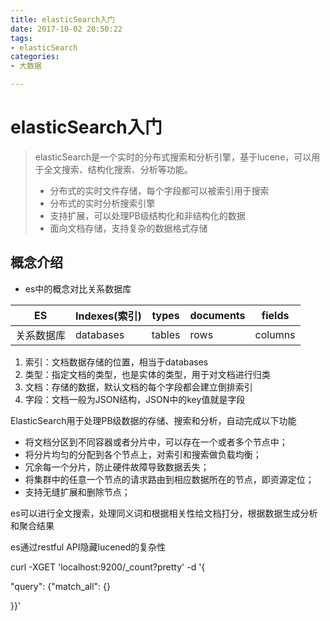 ```yaml
---
title: elasticSearch入门
date: 2017-10-02 20:50:22
tags:
- elasticSearch
categories:
- 大数据

---
```


# elasticSearch入门

> elasticSearch是一个实时的分布式搜索和分析引擎，基于lucene，可以用于全文搜索、结构化搜索、分析等功能。
>
> - 分布式的实时文件存储，每个字段都可以被索引用于搜索
> - 分布式的实时分析搜索引擎
> - 支持扩展，可以处理PB级结构化和非结构化的数据
> - 面向文档存储，支持复杂的数据格式存储

<!--more-->

## 概念介绍

- es中的概念对比关系数据库

| ES    | Indexes(索引) | types  | documents | fields  |
| ----- | ----------- | ------ | --------- | ------- |
| 关系数据库 | databases   | tables | rows      | columns |
1. 索引：文档数据存储的位置，相当于databases
2. 类型：指定文档的类型，也是实体的类型，用于对文档进行归类
3. 文档：存储的数据，默认文档的每个字段都会建立倒排索引
4. 字段：文档一般为JSON结构，JSON中的key值就是字段

ElasticSearch用于处理PB级数据的存储、搜索和分析，自动完成以下功能

- 将文档分区到不同容器或者分片中，可以存在一个或者多个节点中；
- 将分片均匀的分配到各个节点上，对索引和搜索做负载均衡；
- 冗余每一个分片，防止硬件故障导致数据丢失；
- 将集群中的任意一个节点的请求路由到相应数据所在的节点，即资源定位；
- 支持无缝扩展和删除节点；

es可以进行全文搜索，处理同义词和根据相关性给文档打分，根据数据生成分析和聚合结果

es通过restful API隐藏lucened的复杂性



curl -XGET 'localhost:9200/_count?pretty' -d '{

"query": {"match_all": {}

}}'